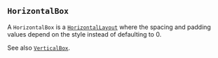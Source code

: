 <!-- Copyright © SixtyFPS GmbH <info@slint.dev> ; SPDX-License-Identifier: MIT -->
## `HorizontalBox`

A `HorizontalBox` is a [`HorizontalLayout`](../builtins/elements.md#verticallayout-and-horizontallayout) where the spacing and padding values
depend on the style instead of defaulting to 0.

See also [`VerticalBox`](verticalbox.md).
